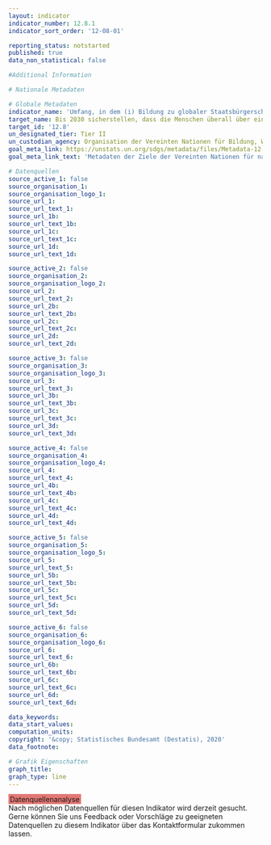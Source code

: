```yaml
---
layout: indicator
indicator_number: 12.8.1
indicator_sort_order: '12-08-01'

reporting_status: notstarted
published: true
data_non_statistical: false

#Additional Information

# Nationale Metadaten

# Globale Metadaten
indicator_name: 'Umfang, in dem (i) Bildung zu globaler Staatsbürgerschaft und (ii) Bildung für nachhaltige Entwicklung, einschließlich der Geschlechtergleichstellung und der Menschenrechte, auf allen Ebenen in: (a) nationale Bildungspolitik, (b) Lehrpläne, (c) Lehrerausbildung und (d) Schulleistungsuntersuchung berücksichtigt werden'
target_name: Bis 2030 sicherstellen, dass die Menschen überall über einschlägige Informationen und das Bewusstsein für nachhaltige Entwicklung und eine Lebensweise in Harmonie mit der Natur verfügen
target_id: '12.8'
un_designated_tier: Tier II
un_custodian_agency: Organisation der Vereinten Nationen für Bildung, Wissenschaft und Kultur - Statistische Behörde (UNESCO-UIS)
goal_meta_link: https://unstats.un.org/sdgs/metadata/files/Metadata-12-08-01.pdf
goal_meta_link_text: 'Metadaten der Ziele der Vereinten Nationen für nachhaltige Entwicklung'

# Datenquellen
source_active_1: false
source_organisation_1: 
source_organisation_logo_1: 
source_url_1: 
source_url_text_1: 
source_url_1b: 
source_url_text_1b: 
source_url_1c: 
source_url_text_1c: 
source_url_1d: 
source_url_text_1d: 

source_active_2: false
source_organisation_2: 
source_organisation_logo_2: 
source_url_2: 
source_url_text_2: 
source_url_2b: 
source_url_text_2b: 
source_url_2c: 
source_url_text_2c: 
source_url_2d: 
source_url_text_2d: 

source_active_3: false
source_organisation_3: 
source_organisation_logo_3: 
source_url_3: 
source_url_text_3: 
source_url_3b: 
source_url_text_3b: 
source_url_3c: 
source_url_text_3c: 
source_url_3d: 
source_url_text_3d: 

source_active_4: false
source_organisation_4: 
source_organisation_logo_4: 
source_url_4: 
source_url_text_4: 
source_url_4b: 
source_url_text_4b: 
source_url_4c: 
source_url_text_4c: 
source_url_4d: 
source_url_text_4d: 

source_active_5: false
source_organisation_5: 
source_organisation_logo_5: 
source_url_5: 
source_url_text_5: 
source_url_5b: 
source_url_text_5b: 
source_url_5c: 
source_url_text_5c: 
source_url_5d: 
source_url_text_5d: 

source_active_6: false
source_organisation_6: 
source_organisation_logo_6: 
source_url_6: 
source_url_text_6: 
source_url_6b: 
source_url_text_6b: 
source_url_6c: 
source_url_text_6c: 
source_url_6d: 
source_url_text_6d: 

data_keywords: 
data_start_values: 
computation_units: 
copyright: '&copy; Statistisches Bundesamt (Destatis), 2020'
data_footnote: 

# Grafik Eigenschaften
graph_title: 
graph_type: line
---
```


<span style="background-color:#E27874;padding-bottom: 1px;padding-top: 2px;padding-left: 3px;padding-right: 3px;"> Datenquellenanalyse </span><br>
Nach möglichen Datenquellen für diesen Indikator wird derzeit gesucht.
Gerne können Sie uns Feedback oder Vorschläge zu geeigneten Datenquellen zu diesem Indikator über das Kontaktformular zukommen lassen.